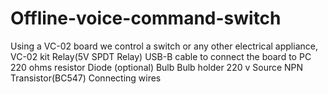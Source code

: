 # Offline-voice-command-switch
Using a VC-02 board we control a switch or any other electrical appliance, 
<Required components>
   VC-02 kit
   Relay(5V SPDT Relay)
   USB-B cable to connect the board to PC
   220 ohms resistor
   Diode (optional)
   Bulb 
   Bulb holder
   220 v Source
   NPN Transistor(BC547)
   Connecting wires
   
